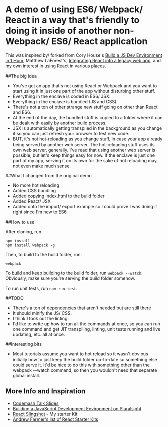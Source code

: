 # A demo of using ES6/ Webpack/ React in a way that's friendly to doing it inside of another non-Webpack/ ES6/ React application

This was inspired by/ forked from Cory House's [Build a JS Dev Environment in 1 Hour](https://www.codemash.org/session/build-a-javascript-dev-environment-in-1-hour/), Matthew LaForest's, [Integrating React into a legacy web app](https://www.codemash.org/session/integrating-react-into-a-legacy-web-app/), and my own interest in using React in various places.

##The big idea

- You've got an app that's not using React or Webpack and you want to start using it in just one part of the app without disturbing other stuff.
- Everything in the enclave is coded in ES6/ JSX.
- Everything in the enclave is bundled (JS and CSS).
- There's not a ton of other strange new stuff going on other than React and ES6.
- At the end of the day, the bundled stuff is copied to a folder where it can be dealt with easily by another build process.
- JSX is automatically getting transpiled in the background as you change it so you can just refresh your browser to test new code.
- BUT, it's not hot-reloading as you change stuff, in case your app already being served by another web server. The hot-reloading stuff uses its own web server, generally. I've read that using another web server is possible, but let's keep things easy for now. If the enclave is just one part of my app, serving it on its own for the sake of hot reloading may not even make much sense.

##What I changed from the original demo
- No more hot reloading
- Added CSS bundling
- Added copying index.html to the build folder
- Added React/ JSX
- Added onto the import/ export example so I could prove I was doing it right since I'm new to ES6

##How to use 

After cloning, run
```
npm install
npm install webpack -g
```

Then, to build to the build folder, run:
```
webpack
```

To build and keep building to the build folder, run `webpack --watch`. Obviously, make sure you're serving the build folder somehow.

To run unit tests, run `npm run test`.

##TODO

- There's a ton of dependencies that aren't needed but are still there
- It should minify the JS/ CSS.
- I think I took out the linting.
- I'd like to write up how to run all the commands at once, so you can run one command and get JIT transpiling, linting, unit tests running and live updating, etc. all at once.

##Interesting bits
- Most tutorials assume you want to hot reload so it wasn't obvious initially how to just keep the build folder up-to-date so something else could serve it. It'd be nice to do this with something other than the webpack --watch command, so then you wouldn't need that separate global install.

## More Info and Inspiration
- [Codemash Talk Slides](https://www.dropbox.com/s/utvgg07ib25dq4x/Build%20a%20JS%20Dev%20Env%20in%201%20Hr%20-%20Codemash.pptx?dl=0)
- [Building a JavaScript Development Environment on Pluralsight](https://app.pluralsight.com/library/courses/javascript-development-environment/table-of-contents) 
- [React Slingshot](https://github.com/coryhouse/react-slingshot) - My starter Kit
- [Andrew Farmer's list of React Starter Kits](http://andrewhfarmer.com/starter-project/)
